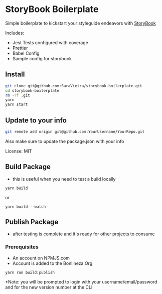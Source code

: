 # StoryBook Boilerplate

Simple boilerplate to kickstart your styleguide endeavors with [StoryBook](https://storybook.js.org)

Includes:

- Jest Tests configured with coverage
- Prettier
- Babel Config
- Sample config for storybook

## Install

```bash
git clone git@github.com:SaraVieira/storybook-boilerplate.git
cd storybook-boilerplate
rm -rf .git
yarn
yarn start
```

## Update to your info

```bash
git remote add origin git@github.com:YourUsername/YourRepo.git
```

Also make sure to update the package.json with your info

License: MIT

## Build Package

- this is useful when you need to test a build locally

```
yarn build
```
or
```
yarn build --watch
```

## Publish Package

- after testing is complete and it's ready for other projects to consume

### Prerequisites
- An account on NPMJS.com
- Account is added to the Bonlineza Org

```
yarn run build:publish
``` 

*Note: you will be prompted to login with your username/email/password and for the new version number at the CLI
